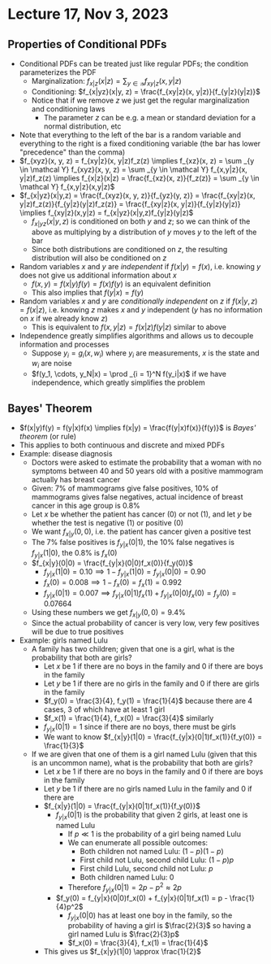 # Lecture 17, Nov 3, 2023

## Properties of Conditional PDFs

* Conditional PDFs can be treated just like regular PDFs; the condition parameterizes the PDF
	* Marginalization: $f_{x|z}(x|z) = \sum _{y \in \mathcal Y} f_{xy|z}(x, y|z)$
	* Conditioning: $f_{x|yz}(x|y, z) = \frac{f_{xy|z}(x, y|z)}{f_{y|z}(y|z)}$
	* Notice that if we remove $z$ we just get the regular marginalization and conditioning laws
		* The parameter $z$ can be e.g. a mean or standard deviation for a normal distribution, etc
* Note that everything to the left of the bar is a random variable and everything to the right is a fixed conditioning variable (the bar has lower "precedence" than the comma)
* $f_{xyz}(x, y, z) = f_{xy|z}(x, y|z)f_z(z) \implies f_{xz}(x, z) = \sum _{y \in \mathcal Y} f_{xyz}(x, y, z) = \sum _{y \in \mathcal Y} f_{x,y|z}(x, y|z)f_z(z) \implies f_{x|z}(x|z) = \frac{f_{xz}(x, z)}{f_z(z)} = \sum _{y \in \mathcal Y} f_{x,y|z}(x,y|z)$
* $f_{x|yz}(x|y,z) = \frac{f_{xyz}(x, y, z)}{f_{yz}(y, z)} = \frac{f_{xy|z}(x, y|z)f_z(z)}{f_{y|z}(y|z)f_z(z)} = \frac{f_{xy|z}(x, y|z)}{f_{y|z}(y|z)} \implies f_{xy|z}(x,y|z) = f_{x|yz}(x|y,z)f_{y|z}(y|z)$
	* $f_{x|yz}(x|y,z)$ is conditioned on both $y$ and $z$; so we can think of the above as multiplying by a distribution of $y$ moves $y$ to the left of the bar
	* Since both distributions are conditioned on $z$, the resulting distribution will also be conditioned on $z$
* Random variables $x$ and $y$ are *independent* if $f(x|y) = f(x)$, i.e. knowing $y$ does not give us additional information about $x$
	* $f(x, y) = f(x|y)f(y) = f(x)f(y)$ is an equivalent definition
	* This also implies that $f(y|x) = f(y)$
* Random variables $x$ and $y$ are *conditionally independent* on $z$ if $f(x|y,z) = f(x|z)$, i.e. knowing $z$ makes $x$ and $y$ independent ($y$ has no information on $x$ if we already know $z$)
	* This is equivalent to $f(x, y|z) = f(x|z)f(y|z)$ similar to above
* Independence greatly simplifies algorithms and allows us to decouple information and processes
	* Suppose $y_i = g_i(x, w_i)$ where $y_i$ are measurements, $x$ is the state and $w_i$ are noise
	* $f(y_1, \cdots, y_N|x) = \prod _{i = 1}^N f(y_i|x)$ if we have independence, which greatly simplifies the problem

## Bayes' Theorem

* $f(x|y)f(y) = f(y|x)f(x) \implies f(x|y) = \frac{f(y|x)f(x)}{f(y)}$ is *Bayes' theorem* (or rule)
* This applies to both continuous and discrete and mixed PDFs
* Example: disease diagnosis
	* Doctors were asked to estimate the probability that a woman with no symptoms between 40 and 50 years old with a positive mammogram actually has breast cancer
	* Given: 7% of mammograms give false positives, 10% of mammograms gives false negatives, actual incidence of breast cancer in this age group is 0.8%
	* Let $x$ be whether the patient has cancer (0) or not (1), and let $y$ be whether the test is negative (1) or positive (0)
	* We want $f_{x|y}(0, 0)$, i.e. the patient has cancer given a positive test
	* The 7% false positives is $f_{y|x}(0|1)$, the 10% false negatives is $f_{y|x}(1|0)$, the 0.8% is $f_x(0)$
	* $f_{x|y}(0|0) = \frac{f_{y|x}(0|0)f_x(0)}{f_y(0)}$
		* $f_{y|x}(1|0) = 0.10 \implies 1 - f_{y|x}(1|0) = f_{y|x}(0|0) = 0.90$
		* $f_x(0) = 0.008 \implies 1 - f_x(0) = f_x(1) = 0.992$
		* $f_{y|x}(0|1) = 0.007 \implies f_{y|x}(0|1)f_x(1) + f_{y|x}(0|0)f_x(0) = f_y(0) = 0.07664$
	* Using these numbers we get $f_{x|y}(0, 0) = 9.4\%$
	* Since the actual probability of cancer is very low, very few positives will be due to true positives
* Example: girls named Lulu
	* A family has two children; given that one is a girl, what is the probability that both are girls?
		* Let $x$ be 1 if there are no boys in the family and 0 if there are boys in the family
		* Let $y$ be 1 if there are no girls in the family and 0 if there are girls in the family
		* $f_y(0) = \frac{3}{4}, f_y(1) = \frac{1}{4}$ because there are 4 cases, 3 of which have at least 1 girl
		* $f_x(1) = \frac{1}{4}, f_x(0) = \frac{3}{4}$ similarly
		* $f_{y|x}(0|1) = 1$ since if there are no boys, there must be girls
		* We want to know $f_{x|y}(1|0) = \frac{f_{y|x}(0|1)f_x(1)}{f_y(0)} = \frac{1}{3}$
	* If we are given that one of them is a girl named Lulu (given that this is an uncommon name), what is the probability that both are girls?
		* Let $x$ be 1 if there are no boys in the family and $0$ if there are boys in the family
		* Let $y$ be 1 if there are no girls named Lulu in the family and $0$ if there are
		* $f_{x|y}(1|0) = \frac{f_{y|x}(0|1)f_x(1)}{f_y(0)}$
			* $f_{y|x}(0|1)$ is the probability that given 2 girls, at least one is named Lulu
				* If $p \ll 1$ is the probability of a girl being named Lulu
				* We can enumerate all possible outcomes:
					* Both children not named Lulu: $(1 - p)(1 - p)$
					* First child not Lulu, second child Lulu: $(1 - p)p$
					* First child Lulu, second child not Lulu: $p$
					* Both children named Lulu: $0$
				* Therefore $f_{y|x}(0|1) = 2p - p^2 \approx 2p$
			* $f_y(0) = f_{y|x}(0|0)f_x(0) + f_{y|x}(0|1)f_x(1) = p - \frac{1}{4}p^2$
				* $f_{y|x}(0|0)$ has at least one boy in the family, so the probability of having a girl is $\frac{2}{3}$ so having a girl named Lulu is $\frac{2}{3}p$
				* $f_x(0) = \frac{3}{4}, f_x(1) = \frac{1}{4}$
		* This gives us $f_{x|y}(1|0) \approx \frac{1}{2}$


